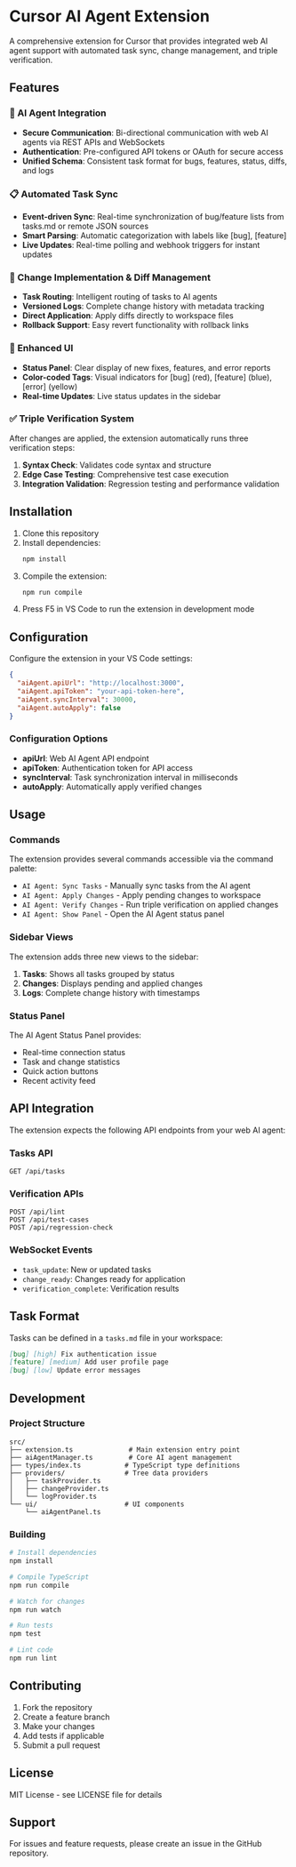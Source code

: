 # Cursor AI Agent Extension

A comprehensive extension for Cursor that provides integrated web AI agent support with automated task sync, change management, and triple verification.

## Features

### 🤖 AI Agent Integration
- **Secure Communication**: Bi-directional communication with web AI agents via REST APIs and WebSockets
- **Authentication**: Pre-configured API tokens or OAuth for secure access
- **Unified Schema**: Consistent task format for bugs, features, status, diffs, and logs

### 📋 Automated Task Sync
- **Event-driven Sync**: Real-time synchronization of bug/feature lists from tasks.md or remote JSON sources
- **Smart Parsing**: Automatic categorization with labels like [bug], [feature]
- **Live Updates**: Real-time polling and webhook triggers for instant updates

### 🔄 Change Implementation & Diff Management
- **Task Routing**: Intelligent routing of tasks to AI agents
- **Versioned Logs**: Complete change history with metadata tracking
- **Direct Application**: Apply diffs directly to workspace files
- **Rollback Support**: Easy revert functionality with rollback links

### 🎨 Enhanced UI
- **Status Panel**: Clear display of new fixes, features, and error reports
- **Color-coded Tags**: Visual indicators for [bug] (red), [feature] (blue), [error] (yellow)
- **Real-time Updates**: Live status updates in the sidebar

### ✅ Triple Verification System
After changes are applied, the extension automatically runs three verification steps:

1. **Syntax Check**: Validates code syntax and structure
2. **Edge Case Testing**: Comprehensive test case execution
3. **Integration Validation**: Regression testing and performance validation

## Installation

1. Clone this repository
2. Install dependencies:
   ```bash
   npm install
   ```
3. Compile the extension:
   ```bash
   npm run compile
   ```
4. Press F5 in VS Code to run the extension in development mode

## Configuration

Configure the extension in your VS Code settings:

```json
{
  "aiAgent.apiUrl": "http://localhost:3000",
  "aiAgent.apiToken": "your-api-token-here",
  "aiAgent.syncInterval": 30000,
  "aiAgent.autoApply": false
}
```

### Configuration Options

- **apiUrl**: Web AI Agent API endpoint
- **apiToken**: Authentication token for API access
- **syncInterval**: Task synchronization interval in milliseconds
- **autoApply**: Automatically apply verified changes

## Usage

### Commands

The extension provides several commands accessible via the command palette:

- `AI Agent: Sync Tasks` - Manually sync tasks from the AI agent
- `AI Agent: Apply Changes` - Apply pending changes to workspace
- `AI Agent: Verify Changes` - Run triple verification on applied changes
- `AI Agent: Show Panel` - Open the AI Agent status panel

### Sidebar Views

The extension adds three new views to the sidebar:

1. **Tasks**: Shows all tasks grouped by status
2. **Changes**: Displays pending and applied changes
3. **Logs**: Complete change history with timestamps

### Status Panel

The AI Agent Status Panel provides:
- Real-time connection status
- Task and change statistics
- Quick action buttons
- Recent activity feed

## API Integration

The extension expects the following API endpoints from your web AI agent:

### Tasks API
```
GET /api/tasks
```

### Verification APIs
```
POST /api/lint
POST /api/test-cases
POST /api/regression-check
```

### WebSocket Events
- `task_update`: New or updated tasks
- `change_ready`: Changes ready for application
- `verification_complete`: Verification results

## Task Format

Tasks can be defined in a `tasks.md` file in your workspace:

```markdown
[bug] [high] Fix authentication issue
[feature] [medium] Add user profile page
[bug] [low] Update error messages
```

## Development

### Project Structure

```
src/
├── extension.ts              # Main extension entry point
├── aiAgentManager.ts         # Core AI agent management
├── types/index.ts           # TypeScript type definitions
├── providers/               # Tree data providers
│   ├── taskProvider.ts
│   ├── changeProvider.ts
│   └── logProvider.ts
└── ui/                      # UI components
    └── aiAgentPanel.ts
```

### Building

```bash
# Install dependencies
npm install

# Compile TypeScript
npm run compile

# Watch for changes
npm run watch

# Run tests
npm test

# Lint code
npm run lint
```

## Contributing

1. Fork the repository
2. Create a feature branch
3. Make your changes
4. Add tests if applicable
5. Submit a pull request

## License

MIT License - see LICENSE file for details

## Support

For issues and feature requests, please create an issue in the GitHub repository. 